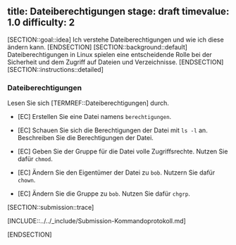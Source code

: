 title: Dateiberechtigungen
stage: draft
timevalue: 1.0
difficulty: 2
---

[SECTION::goal::idea]
Ich verstehe Dateiberechtigungen und wie ich diese ändern kann.
[ENDSECTION]
[SECTION::background::default]
Dateiberechtigungen in Linux spielen eine entscheidende Rolle bei der Sicherheit und dem Zugriff auf Dateien und Verzeichnisse.
[ENDSECTION]
[SECTION::instructions::detailed]

### Dateiberechtigungen

Lesen Sie sich [TERMREF::Dateiberechtigungen] durch.

- [EC] Erstellen Sie eine Datei namens `berechtigungen`.

- [EC] Schauen Sie sich die Berechtigungen der Datei mit `ls -l` an. Beschreiben Sie die Berechtigungen der Datei.

- [EC] Geben Sie der Gruppe für die Datei volle Zugriffsrechte. Nutzen Sie dafür `chmod`.

- [EC] Ändern Sie den Eigentümer der Datei zu `bob`. Nutzern Sie dafür `chown`.

- [EC] Ändern Sie die Gruppe zu `bob`. Nutzen Sie dafür `chgrp`.


[SECTION::submission::trace]

[INCLUDE::../../_include/Submission-Kommandoprotokoll.md]

[ENDSECTION]


